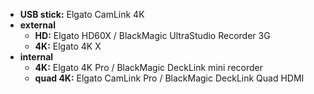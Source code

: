 - **USB stick:** Elgato CamLink 4K
- **external** 
	- **HD:** Elgato HD60X / BlackMagic UltraStudio Recorder 3G
	- **4K:** Elgato 4K X
- **internal**
	- **4K:** Elgato 4K Pro / BlackMagic DeckLink mini recorder
	- **quad 4K:** Elgato CamLink Pro / BlackMagic DeckLink Quad HDMI